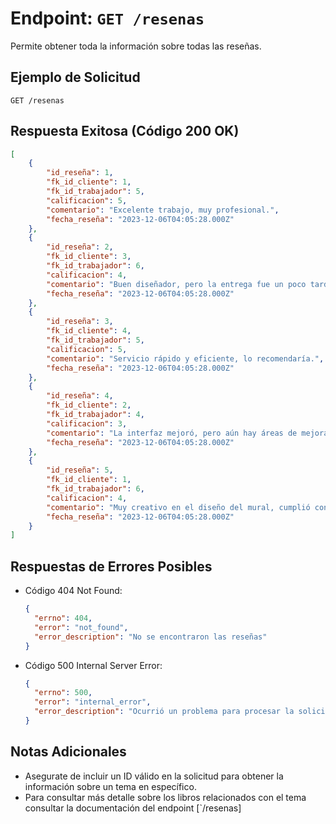 # Endpoint: `GET /resenas`

Permite obtener toda la información sobre todas las reseñas.

## Ejemplo de Solicitud
```http
GET /resenas
```

## Respuesta Exitosa (Código 200 OK)
```json
[
    {
        "id_reseña": 1,
        "fk_id_cliente": 1,
        "fk_id_trabajador": 5,
        "calificacion": 5,
        "comentario": "Excelente trabajo, muy profesional.",
        "fecha_reseña": "2023-12-06T04:05:28.000Z"
    },
    {
        "id_reseña": 2,
        "fk_id_cliente": 3,
        "fk_id_trabajador": 6,
        "calificacion": 4,
        "comentario": "Buen diseñador, pero la entrega fue un poco tarde.",
        "fecha_reseña": "2023-12-06T04:05:28.000Z"
    },
    {
        "id_reseña": 3,
        "fk_id_cliente": 4,
        "fk_id_trabajador": 5,
        "calificacion": 5,
        "comentario": "Servicio rápido y eficiente, lo recomendaría.",
        "fecha_reseña": "2023-12-06T04:05:28.000Z"
    },
    {
        "id_reseña": 4,
        "fk_id_cliente": 2,
        "fk_id_trabajador": 4,
        "calificacion": 3,
        "comentario": "La interfaz mejoró, pero aún hay áreas de mejora.",
        "fecha_reseña": "2023-12-06T04:05:28.000Z"
    },
    {
        "id_reseña": 5,
        "fk_id_cliente": 1,
        "fk_id_trabajador": 6,
        "calificacion": 4,
        "comentario": "Muy creativo en el diseño del mural, cumplió con las expectativas.",
        "fecha_reseña": "2023-12-06T04:05:28.000Z"
    }
]
```

## Respuestas de Errores Posibles
- Código 404 Not Found:

  ```json
  {
    "errno": 404,
    "error": "not_found",
    "error_description": "No se encontraron las reseñas"
  }
  ```

- Código 500 Internal Server Error:
  ```json
  {
    "errno": 500,
    "error": "internal_error",
    "error_description": "Ocurrió un problema para procesar la solicitud"
  }
  ``` 

## Notas Adicionales

- Asegurate de incluir un ID válido en la solicitud para obtener la información
  sobre un tema en específico.
- Para consultar más detalle sobre los libros relacionados con el tema consultar
  la documentación del endpoint [`/resenas]